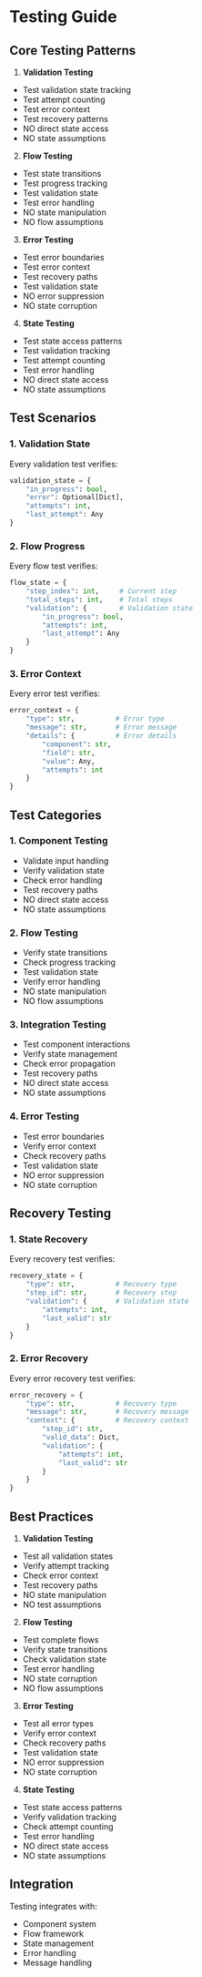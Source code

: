 # Testing Guide

## Core Testing Patterns

1. **Validation Testing**
- Test validation state tracking
- Test attempt counting
- Test error context
- Test recovery patterns
- NO direct state access
- NO state assumptions

2. **Flow Testing**
- Test state transitions
- Test progress tracking
- Test validation state
- Test error handling
- NO state manipulation
- NO flow assumptions

3. **Error Testing**
- Test error boundaries
- Test error context
- Test recovery paths
- Test validation state
- NO error suppression
- NO state corruption

4. **State Testing**
- Test state access patterns
- Test validation tracking
- Test attempt counting
- Test error handling
- NO direct state access
- NO state assumptions

## Test Scenarios

### 1. Validation State
Every validation test verifies:
```python
validation_state = {
    "in_progress": bool,
    "error": Optional[Dict],
    "attempts": int,
    "last_attempt": Any
}
```

### 2. Flow Progress
Every flow test verifies:
```python
flow_state = {
    "step_index": int,     # Current step
    "total_steps": int,    # Total steps
    "validation": {        # Validation state
        "in_progress": bool,
        "attempts": int,
        "last_attempt": Any
    }
}
```

### 3. Error Context
Every error test verifies:
```python
error_context = {
    "type": str,          # Error type
    "message": str,       # Error message
    "details": {          # Error details
        "component": str,
        "field": str,
        "value": Any,
        "attempts": int
    }
}
```

## Test Categories

### 1. Component Testing
- Validate input handling
- Verify validation state
- Check error handling
- Test recovery paths
- NO direct state access
- NO state assumptions

### 2. Flow Testing
- Verify state transitions
- Check progress tracking
- Test validation state
- Verify error handling
- NO state manipulation
- NO flow assumptions

### 3. Integration Testing
- Test component interactions
- Verify state management
- Check error propagation
- Test recovery paths
- NO direct state access
- NO state assumptions

### 4. Error Testing
- Test error boundaries
- Verify error context
- Check recovery paths
- Test validation state
- NO error suppression
- NO state corruption

## Recovery Testing

### 1. State Recovery
Every recovery test verifies:
```python
recovery_state = {
    "type": str,          # Recovery type
    "step_id": str,       # Recovery step
    "validation": {       # Validation state
        "attempts": int,
        "last_valid": str
    }
}
```

### 2. Error Recovery
Every error recovery test verifies:
```python
error_recovery = {
    "type": str,          # Recovery type
    "message": str,       # Recovery message
    "context": {          # Recovery context
        "step_id": str,
        "valid_data": Dict,
        "validation": {
            "attempts": int,
            "last_valid": str
        }
    }
}
```

## Best Practices

1. **Validation Testing**
- Test all validation states
- Verify attempt tracking
- Check error context
- Test recovery paths
- NO state manipulation
- NO test assumptions

2. **Flow Testing**
- Test complete flows
- Verify state transitions
- Check validation state
- Test error handling
- NO state corruption
- NO flow assumptions

3. **Error Testing**
- Test all error types
- Verify error context
- Check recovery paths
- Test validation state
- NO error suppression
- NO state corruption

4. **State Testing**
- Test state access patterns
- Verify validation tracking
- Check attempt counting
- Test error handling
- NO direct state access
- NO state assumptions

## Integration

Testing integrates with:
- Component system
- Flow framework
- State management
- Error handling
- Message handling
